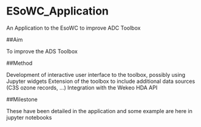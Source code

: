 # ESoWC_Application
An Application to the EsoWC to improve ADC Toolbox

##Aim

To improve the ADS Toolbox

##Method

Development of interactive user interface to the toolbox, possibly using Jupyter widgets
Extension of the toolbox to include additional data sources (C3S ozone records, ...)
Integration with the Wekeo HDA API

##Milestone 

These have been detailed in the application and some example are here in jupyter notebooks 


